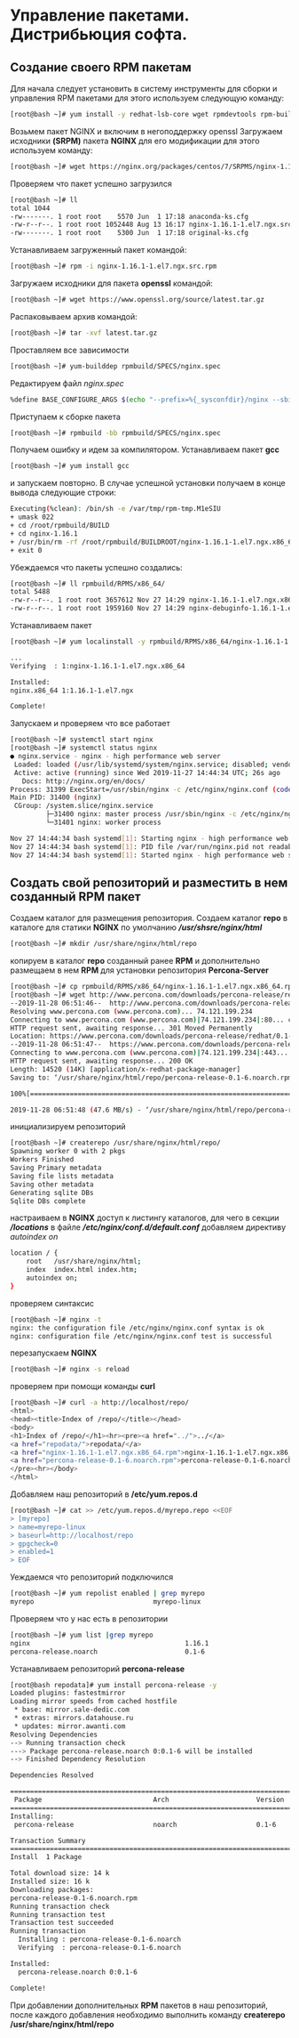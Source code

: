 # Управление пакетами. Дистрибьюция софта.
## Создание своего RPM пакетам

Для начала следует установить в систему инструменты для сборки и управления RPM пакетами для этого используем следующую команду:

```bash
[root@bash ~]# yum install -y redhat-lsb-core wget rpmdevtools rpm-build createrepo yum-utils
```

Возьмем пакет NGINX и включим в негоподдержку openssl
Загружаем исходники **(SRPM)** пакета **NGINX** для его модификации для этого используем команду:

 ```bash
 [root@bash ~]# wget https://nginx.org/packages/centos/7/SRPMS/nginx-1.16.1-1.el7.ngx.src.rpm
 ```

 Проверяем что пакет успешно загрузился

 ```bash
 [root@bash ~]# ll
total 1044
-rw-------. 1 root root    5570 Jun  1 17:18 anaconda-ks.cfg
-rw-r--r--. 1 root root 1052448 Aug 13 16:17 nginx-1.16.1-1.el7.ngx.src.rpm
-rw-------. 1 root root    5300 Jun  1 17:18 original-ks.cfg
```

Устанавливаем загруженный пакет командой:

```bash
[root@bash ~]# rpm -i nginx-1.16.1-1.el7.ngx.src.rpm
```

Загружаем исходники для пакета **openssl** командой:

```bash
[root@bash ~]# wget https://www.openssl.org/source/latest.tar.gz
```

Распаковываем архив командой:

```bash
[root@bash ~]# tar -xvf latest.tar.gz
```

Проставляем все зависимости

```bash
[root@bash ~]# yum-builddep rpmbuild/SPECS/nginx.spec
```

Редактируем файл *nginx.spec*

```bash
%define BASE_CONFIGURE_ARGS $(echo "--prefix=%{_sysconfdir}/nginx --sbin-path=%{_sbindir}/nginx --modules-path=%{_libdir}/nginx/modules --conf-path=%{_sysconfdir}/nginx/nginx.conf --error-log-path=%{_localstatedir}/log/nginx/error.log --http-log-path=%{_localstatedir}/log/nginx/access.log --pid-path=%{_localstatedir}/run/nginx.pid --lock-path=%{_localstatedir}/run/nginx.lock --http-client-body-temp-path=%{_localstatedir}/cache/nginx/client_temp --http-proxy-temp-path=%{_localstatedir}/cache/nginx/proxy_temp --http-fastcgi-temp-path=%{_localstatedir}/cache/nginx/fastcgi_temp --http-uwsgi-temp-path=%{_localstatedir}/cache/nginx/uwsgi_temp --http-scgi-temp-path=%{_localstatedir}/cache/nginx/scgi_temp --user=%{nginx_user} --group=%{nginx_group} --with-compat --with-file-aio --with-threads --with-http_addition_module --with-http_auth_request_module --with-http_dav_module --with-http_flv_module --with-http_gunzip_module --with-http_gzip_static_module --with-http_mp4_module --with-http_random_index_module --with-http_realip_module --with-http_secure_link_module --with-http_slice_module --with-http_ssl_module --with-http_stub_status_module --with-http_sub_module --with-http_v2_module --with-mail --with-mail_ssl_module --with-openssl=/root/openssl-1.1.1d --with-stream --with-stream_realip_module --with-stream_ssl_module --with-stream_ssl_preread_module")
```

Приступаем к сборке пакета

```bash
[root@bash ~]# rpmbuild -bb rpmbuild/SPECS/nginx.spec
```

Получаем ошибку и идем за компилятором. Устанавливаем пакет **gcc**

```bash
[root@bash ~]# yum install gcc
```

и запускаем повторно. В случае успешной установки получаем в конце вывода следующие строки:

```bash
Executing(%clean): /bin/sh -e /var/tmp/rpm-tmp.M1eSIU
+ umask 022
+ cd /root/rpmbuild/BUILD
+ cd nginx-1.16.1
+ /usr/bin/rm -rf /root/rpmbuild/BUILDROOT/nginx-1.16.1-1.el7.ngx.x86_64
+ exit 0
```

Убеждаемся что пакеты успешно создались:

```bash
[root@bash ~]# ll rpmbuild/RPMS/x86_64/
total 5488
-rw-r--r--. 1 root root 3657612 Nov 27 14:29 nginx-1.16.1-1.el7.ngx.x86_64.rpm
-rw-r--r--. 1 root root 1959160 Nov 27 14:29 nginx-debuginfo-1.16.1-1.el7.ngx.x86_64.rpm
```

Устанавливаем пакет

```bash
[root@bash ~]# yum localinstall -y rpmbuild/RPMS/x86_64/nginx-1.16.1-1.el7.ngx.x86_64.rpm

...
Verifying  : 1:nginx-1.16.1-1.el7.ngx.x86_64                                                                      1/1

Installed:
nginx.x86_64 1:1.16.1-1.el7.ngx

Complete!
```

Запускаем и проверяем что все работает

```bash
[root@bash ~]# systemctl start nginx
[root@bash ~]# systemctl status nginx
● nginx.service - nginx - high performance web server
 Loaded: loaded (/usr/lib/systemd/system/nginx.service; disabled; vendor preset: disabled)
 Active: active (running) since Wed 2019-11-27 14:44:34 UTC; 26s ago
   Docs: http://nginx.org/en/docs/
Process: 31399 ExecStart=/usr/sbin/nginx -c /etc/nginx/nginx.conf (code=exited, status=0/SUCCESS)
Main PID: 31400 (nginx)
 CGroup: /system.slice/nginx.service
         ├─31400 nginx: master process /usr/sbin/nginx -c /etc/nginx/nginx.conf
         └─31401 nginx: worker process

Nov 27 14:44:34 bash systemd[1]: Starting nginx - high performance web server...
Nov 27 14:44:34 bash systemd[1]: PID file /var/run/nginx.pid not readable (yet?) after start.
Nov 27 14:44:34 bash systemd[1]: Started nginx - high performance web server.
```

## Создать свой репозиторий и разместить в нем созданный RPM пакет

Создаем каталог для размещения репозитория. Создаем каталог **repo** в каталоге для статики **NGINX** по умолчанию ***/usr/shsre/nginx/html***

```bash
[root@bash ~]# mkdir /usr/share/nginx/html/repo
```

копируем в каталог **repo** созданный ранее **RPM** и дополнительно размещаем в нем **RPM** для установки репозитория **Percona-Server**

```bash
[root@bash ~]# cp rpmbuild/RPMS/x86_64/nginx-1.16.1-1.el7.ngx.x86_64.rpm /usr/share/nginx/html/repo
[root@bash ~]# wget http://www.percona.com/downloads/percona-release/redhat/0.1-6/percona-release-0.1-6.noarch.rpm -O /usr/share/nginx/html/repo/percona-release-0.1-6.noarch.rpm
--2019-11-28 06:51:46--  http://www.percona.com/downloads/percona-release/redhat/0.1-6/percona-release-0.1-6.noarch.rpm
Resolving www.percona.com (www.percona.com)... 74.121.199.234
Connecting to www.percona.com (www.percona.com)|74.121.199.234|:80... connected.
HTTP request sent, awaiting response... 301 Moved Permanently
Location: https://www.percona.com/downloads/percona-release/redhat/0.1-6/percona-release-0.1-6.noarch.rpm [following]
--2019-11-28 06:51:47--  https://www.percona.com/downloads/percona-release/redhat/0.1-6/percona-release-0.1-6.noarch.rpm
Connecting to www.percona.com (www.percona.com)|74.121.199.234|:443... connected.
HTTP request sent, awaiting response... 200 OK
Length: 14520 (14K) [application/x-redhat-package-manager]
Saving to: ‘/usr/share/nginx/html/repo/percona-release-0.1-6.noarch.rpm’

100%[==============================================================================>] 14,520      --.-K/s   in 0s

2019-11-28 06:51:48 (47.6 MB/s) - ‘/usr/share/nginx/html/repo/percona-release-0.1-6.noarch.rpm’ saved [14520/14520]
```

инициализируем репозиторий

```bash
[root@bash ~]# createrepo /usr/share/nginx/html/repo/
Spawning worker 0 with 2 pkgs
Workers Finished
Saving Primary metadata
Saving file lists metadata
Saving other metadata
Generating sqlite DBs
Sqlite DBs complete
```

настраиваем в **NGINX** доступ к листингу каталогов, для чего в секции ***/locations*** в файле ***/etc/nginx/conf.d/default.conf*** добавляем директиву *autoindex on*

```bash
location / {
    root   /usr/share/nginx/html;
    index  index.html index.htm;
    autoindex on;
}
```

проверяем синтаксис

```bash
[root@bash ~]# nginx -t
nginx: the configuration file /etc/nginx/nginx.conf syntax is ok
nginx: configuration file /etc/nginx/nginx.conf test is successful
```

перезапускаем **NGINX**

```bash
[root@bash ~]# nginx -s reload
```

проверяем при помощи команды **curl**

```bash
[root@bash ~]# curl -a http://localhost/repo/
<html>
<head><title>Index of /repo/</title></head>
<body>
<h1>Index of /repo/</h1><hr><pre><a href="../">../</a>
<a href="repodata/">repodata/</a>                                          28-Nov-2019 06:54                   -
<a href="nginx-1.16.1-1.el7.ngx.x86_64.rpm">nginx-1.16.1-1.el7.ngx.x86_64.rpm</a>                  28-Nov-2019 06:47             3657612
<a href="percona-release-0.1-6.noarch.rpm">percona-release-0.1-6.noarch.rpm</a>                   13-Jun-2018 06:34               14520
</pre><hr></body>
</html>
```

Добавляем наш репозиторий в  **/etc/yum.repos.d**

```bash
[root@bash ~]# cat >> /etc/yum.repos.d/myrepo.repo <<EOF
> [myrepo]
> name=myrepo-linux
> baseurl=http://localhost/repo
> gpgcheck=0
> enabled=1
> EOF
```

Уеждаемся что репозиторий подключился

```bash
[root@bash ~]# yum repolist enabled | grep myrepo
myrepo                              myrepo-linux                               2
```

Проверяем что у нас есть в репозитории

```bash
[root@bash ~]# yum list |grep myrepo
nginx                                       1.16.1                     myrepo
percona-release.noarch                      0.1-6                      myrepo
```

Устанавливаем репозиторий **percona-release**

```bash
[root@bash repodata]# yum install percona-release -y
Loaded plugins: fastestmirror
Loading mirror speeds from cached hostfile
 * base: mirror.sale-dedic.com
 * extras: mirrors.datahouse.ru
 * updates: mirror.awanti.com
Resolving Dependencies
--> Running transaction check
---> Package percona-release.noarch 0:0.1-6 will be installed
--> Finished Dependency Resolution

Dependencies Resolved

========================================================================================================================
 Package                            Arch                      Version                   Repository                 Size
========================================================================================================================
Installing:
 percona-release                    noarch                    0.1-6                     myrepo                     14 k

Transaction Summary
========================================================================================================================
Install  1 Package

Total download size: 14 k
Installed size: 16 k
Downloading packages:
percona-release-0.1-6.noarch.rpm                                                                 |  14 kB  00:00:00
Running transaction check
Running transaction test
Transaction test succeeded
Running transaction
  Installing : percona-release-0.1-6.noarch                                                                         1/1
  Verifying  : percona-release-0.1-6.noarch                                                                         1/1

Installed:
  percona-release.noarch 0:0.1-6

Complete!
```

При добавлении дополнительных **RPM** пакетов в наш репозиторий, после каждого добавления необходимо выполнить команду **createrepo /usr/share/nginx/html/repo**  
